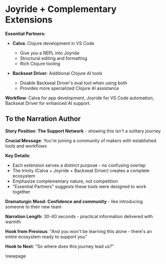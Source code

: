 # Joyride + Complementary Extensions

**Essential Partners:**

* **Calva**: Clojure development in VS Code
  * Give _you_ a REPL into Joyride
  * Structural editing and formatting
  * Rich Clojure tooling

* **Backseat Driver**: Additional Clojure AI tools
  * Disable Backseat Driver's eval tool when using both
  * Provides more specialized Clojure AI assistance

**Workflow**: Calva for app development, Joyride for VS Code automation, Backseat Driver for enhanced AI support.

## To the Narration Author

**Story Position**: **The Support Network** - showing this isn't a solitary journey

**Crucial Message**: You're joining a community of makers with established tools and workflows

**Key Details**:
- Each extension serves a distinct purpose - no confusing overlap
- The trinity (Calva + Joyride + Backseat Driver) creates a complete ecosystem
- Emphasize complementary nature, not competition
- "Essential Partners" suggests these tools were designed to work together

**Dramaturgic Mood**: **Confidence and community** - like introducing someone to their new team

**Narration Length**: 30-40 seconds - practical information delivered with warmth

**Hook from Previous**: "And you won't be learning this alone - there's an entire ecosystem ready to support you"

**Hook to Next**: "So where does this journey lead us?"

\newpage